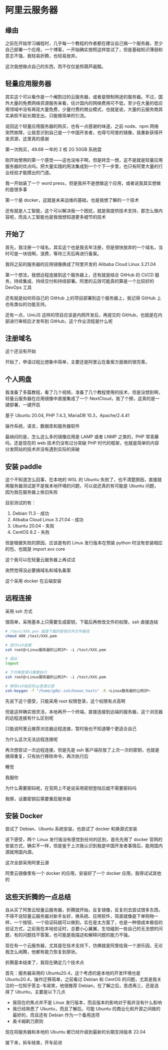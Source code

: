 # 阿里云服务器

## 缘由

之前在开始学习编程时，几乎每一个教程的作者都在建议自己搞一个服务器，至少自己部署一个应用，一个博客，一开始确实按照这样尝试了，但是基础知识薄弱和意志不强，我轻易折腾，也轻易放弃。

这次我想做点自己的东西，而不仅仅是照葫芦画瓢。

## 轻量应用服务器

其实这个可以看作是一个阉割过的云服务器，或者是限制用途的服务器。不过，国外大量的免费网络资源服务来看，估计国内的网络费用可不低，至少在大量的低应用领域中没有再现大量免费，少量付费的商业模式，也就是说，大量的云服务商其实承担不起长期支出，只能做简单的引流。

说回这个轻量应用服务器的购买，也有一点感谢的味道，之前 node、npm 网络突然故障，让我意识到自己是一个中国开发者，也得亏阿里的镜像，我重新获得开发资源，这里真的感谢

第一次购买，49.68 一年的 2 核 2G 50GB 系统盘

刚开始使用的第一个感觉——这也没啥子啊，但是转念一想，这不是就是轻量应用服务器的优点吗，把大量实践的用法集成到一个个下一步里，也只有阿里大量的行业经验才能摸出的门道。

我一开始装了一个 word press，但是我并不是想做这个应用，或者说我其实想做的是很多事

第一个是 docker，这就是未来运维的基础，也是我想了解的一个技术

还有就是人工智能，这个可以解决我一个困扰，就是我提供技术支持，那怎么做内容呢，而且人工智能也是我很想知道更多细节的技术

## 开始了

首先，我注册一个域名，其实这个也是我去年注册，但是很快放弃的一个域名，当时可是一块钱啊，浪费，等待三天后再进行备案。

我将之前的服务器的应用镜像换成了阿里开发的 Alibaba Cloud Linux 3.21.04

第一个想法，我想远程连接到这个服务器上，还有就是结合 GitHub 的 CI/CD 服务，持续集成、持续交付和持续部署。阿里的云效可能真的算是一个比较好的 DevOps 工具

还有就是如何将自己的 GitHub 上的项目部署到这个服务器上，我记得 GitHub 上也有类似的功能支持。

还有一点，UmiJS 这样的项目应该是内网开发后，再提交的 GitHub，也就是在内部进行审核后才发布到 GitHub，这个作业流程是什么呢

## 注册域名

这个还没有开始

开始了，申请过程比想象中简单，主要还是阿里云在备案方面做的很完善。

## 个人网盘

我准备了多篇教程，看了几个视频，准备了几个教程使用的技术，但是没想到啊，轻量云服务器在应用镜像中直接集成了一个 NextCloud，我了个擦，这真的是一键部署，一键开启

基于 Ubuntu 20.04, PHP 7.4.3, MariaDB 10.3，Apache/2.4.41

操作系统，语言，数据库和服务器软件

最纳闷的是，怎么这么多的镜像应用是 LAMP 或者 LNMP 之类的，PHP 常青藤吗，还是现在的 web 技术仍没有过分突破 PHP 时代的框架，也就是简单的内容分发网站的技术并没有遇到实际的突破

## 安装 paddle

这个不知道怎么回事，在本地的 WSL 的 Ubuntu 失败了，也不清楚原因，直接就用服务器测试是不是我本地环境的问题，可以说还真的有可能是 Ubuntu 问题，因为我在服务器上依旧失败

目前测试的有：

1. Debian 11.3 - 成功
2. Alibaba Cloud Linux 3.21.04 - 成功
3. Ubuntu 20.04 - 失败
4. CentOS 8.2 - 失败

但是根据失败的原因，应该是有的 Linux 发行版本在预装 python 时没有安装相应的包，也就是 import avx core

这个我可以在轻量云服务器上再试试

突然觉得没必要搞域名和域名备案

这个采用 docker 在云端安装

## 远程连接

采用 ssh 方式

很简单，采用基本上只需要生成密钥，下载后再修改文件的权限，ssh 直接连结

```sh
# /test/XXX.pen 就是下载的密钥文件文件路径
chmod 400 /test/XXX.pem

# 进行ssh连接
ssh root@<Linux服务器的公网IP> -i /test/XXX.pem

# 退出
logout

# 下次再登录只需要执行
ssh root@<Linux服务器的公网IP> -i /test/XXX.pem

# 移除ssh指定的ip登录记录
ssh-keygen -f "/home/gdb/.ssh/known_hosts" -R <Linux服务器的公网IP>
```

先说下这个感受，只能采用 root 权限登录，这个权限有点高啊

但是这样确实很灵活，本地再开一个终端，直接连接到远端的服务器，这个浏览器的远程连接有什么区别呢

只能说阿里云推荐浏览器远程连接，暂时我也不知道哪个更适合自己

为什么这次无法远程连接呢

再次想尝试一次远程连接，但是先是 ssh 客户端存放了上次一次的密钥，也就是搞得重复，只有执行移除命令，再次执行后

睡觉

我服你

为什么需要密码呢，在官网上不是说采用密钥登陆后就不需要密码吗

我擦，设置密钥后需要重启服务器

## 安装 Docker

尝试了 Debian、Ubuntu 系统安装，也尝试了 docker 和换源式安装

说下感受，两个 Linux 发行版没有感觉到任何的区别，首先先用了 docker 官网的安装方式，确实不一样，但是鉴于上次我认识到我是中国开发者事情后，能用国内源就用国内源。

这次全部采用阿里云源

阿里云镜像里有一个 docker 的应用，安装好了一个 docker 应用，我得试试其他的

## 这些天折腾的一点总结

自从买了阿里云轻量云服务器，折腾就开始，反复镜像，反复的去尝试很多东西，不得不说轻量云服务器对新手友好，换系统、应用软件，简直就像是下单购物一样，一个按钮、一个验证码就可以做到，实在是太方面了，也是一种很成本极低的验证方式，之前我在本地验证时，总要小心翼翼，生怕碰到一些自己的无法想的问题，有的问题找不答案，也可能是我描述和解释问题的能力不强。

现在有一个云服务器，尤其是在技术支持下，仿佛就是阿里给我一个游乐园，无论我怎么闹腾，他都有能力恢复到原状。

折腾基本结束了，我现在确定几个技术点

首先：服务器采用的 Ubuntu20.4，这个考虑的是本地的开发环境也是 Ubuntu20.4，操作迁移简单，之前看过 Debian 和 CentOS 的问题，尤其是我关注的一位知乎答主-韦易笑，他很推荐 Debian，在了解之后，思虑再三，还是选择了 Ubuntu，主要是以下几点

- 我现在的焦点并不是 Linux 发行版本，而且版本的影响对于我并没有什么影响
- 我已经熟悉了 Ubuntu，而且了解后，可能 Ubuntu 的商业化和开源之间做的最好的，而且还有 Debian 作为一个备用选项
- 奥卡姆剃刀原则

现在将服务器和本地的 Ubuntu 都已经升级到最新的长期支持版本 22.04

接下来，拆车结束，开车前进
